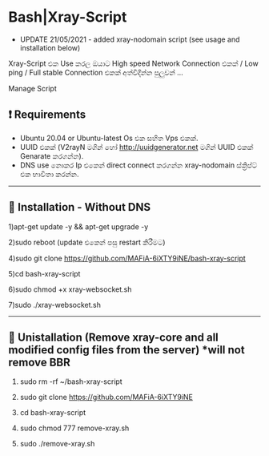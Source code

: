 # Bash|Xray-Script

* UPDATE 21/05/2021 - added xray-nodomain script (see usage and installation below)





Xray-Script එක Use කරල ඔයාට High speed Network Connection එකක් / Low ping / Full stable Connection එකක් අත්විදින්න පුලුවන් ...


Manage Script

## :heavy_exclamation_mark: Requirements

* Ubuntu 20.04 or Ubuntu-latest Os එක සහිත Vps එකක්.
* UUID එකක් (V2rayN මගින් හෝ http://uuidgenerator.net මගින් UUID එකක් Genarate කරගන්න).
* DNS use නොකර Ip එකෙන් direct connect කරගන්න xray-nodomain ස්ක්‍රිප්ට් එක භාවිතා කරන්න.

------------------------------------------
## :book: Installation - Without DNS

1)apt-get update -y && apt-get upgrade -y

2)sudo reboot (update එකෙන් පසු restart කිරීමට)

4)sudo git clone https://github.com/MAFiA-6iXTY9iNE/bash-xray-script

5)cd bash-xray-script

6)sudo chmod +x xray-websocket.sh

7)sudo ./xray-websocket.sh

------------------------------------------



## :book: Unistallation (Remove xray-core and all modified config files from the server) *will not remove BBR

1) sudo rm  -rf  ~/bash-xray-script

2) sudo git clone https://github.com/MAFiA-6iXTY9iNE

3) cd bash-xray-script

4) sudo chmod 777 remove-xray.sh

5) sudo ./remove-xray.sh


